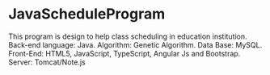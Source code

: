 # JavaScheduleProgram
This program is design to help class scheduling in education institution. Back-end language: Java. Algorithm: Genetic Algorithm. Data Base: MySQL. Front-End: HTML5, JavaScript, TypeScript, Angular Js and Bootstrap. Server: Tomcat/Note.js
